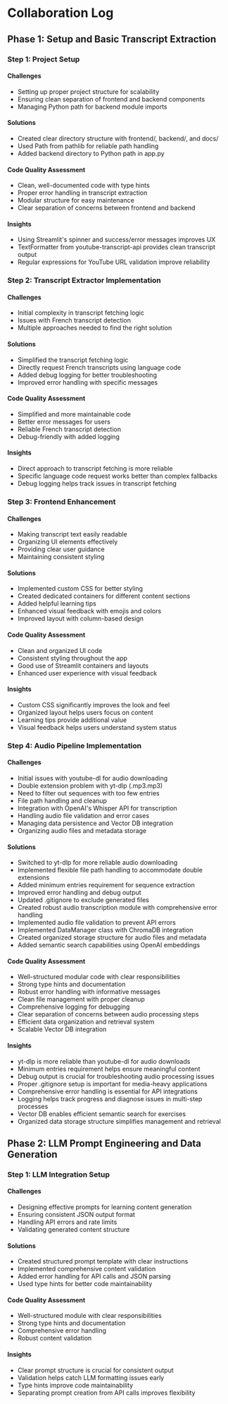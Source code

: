 # Collaboration Log

## Phase 1: Setup and Basic Transcript Extraction

### Step 1: Project Setup

#### Challenges
- Setting up proper project structure for scalability
- Ensuring clean separation of frontend and backend components
- Managing Python path for backend module imports

#### Solutions
- Created clear directory structure with frontend/, backend/, and docs/
- Used Path from pathlib for reliable path handling
- Added backend directory to Python path in app.py

#### Code Quality Assessment
- Clean, well-documented code with type hints
- Proper error handling in transcript extraction
- Modular structure for easy maintenance
- Clear separation of concerns between frontend and backend

#### Insights
- Using Streamlit's spinner and success/error messages improves UX
- TextFormatter from youtube-transcript-api provides clean transcript output
- Regular expressions for YouTube URL validation improve reliability

### Step 2: Transcript Extractor Implementation

#### Challenges
- Initial complexity in transcript fetching logic
- Issues with French transcript detection
- Multiple approaches needed to find the right solution

#### Solutions
- Simplified the transcript fetching logic
- Directly request French transcripts using language code
- Added debug logging for better troubleshooting
- Improved error handling with specific messages

#### Code Quality Assessment
- Simplified and more maintainable code
- Better error messages for users
- Reliable French transcript detection
- Debug-friendly with added logging

#### Insights
- Direct approach to transcript fetching is more reliable
- Specific language code request works better than complex fallbacks
- Debug logging helps track issues in transcript fetching

### Step 3: Frontend Enhancement

#### Challenges
- Making transcript text easily readable
- Organizing UI elements effectively
- Providing clear user guidance
- Maintaining consistent styling

#### Solutions
- Implemented custom CSS for better styling
- Created dedicated containers for different content sections
- Added helpful learning tips
- Enhanced visual feedback with emojis and colors
- Improved layout with column-based design

#### Code Quality Assessment
- Clean and organized UI code
- Consistent styling throughout the app
- Good use of Streamlit containers and layouts
- Enhanced user experience with visual feedback

#### Insights
- Custom CSS significantly improves the look and feel
- Organized layout helps users focus on content
- Learning tips provide additional value
- Visual feedback helps users understand system status

### Step 4: Audio Pipeline Implementation

#### Challenges
- Initial issues with youtube-dl for audio downloading
- Double extension problem with yt-dlp (.mp3.mp3)
- Need to filter out sequences with too few entries
- File path handling and cleanup
- Integration with OpenAI's Whisper API for transcription
- Handling audio file validation and error cases
- Managing data persistence and Vector DB integration
- Organizing audio files and metadata storage

#### Solutions
- Switched to yt-dlp for more reliable audio downloading
- Implemented flexible file path handling to accommodate double extensions
- Added minimum entries requirement for sequence extraction
- Improved error handling and debug output
- Updated .gitignore to exclude generated files
- Created robust audio transcription module with comprehensive error handling
- Implemented audio file validation to prevent API errors
- Implemented DataManager class with ChromaDB integration
- Created organized storage structure for audio files and metadata
- Added semantic search capabilities using OpenAI embeddings

#### Code Quality Assessment
- Well-structured modular code with clear responsibilities
- Strong type hints and documentation
- Robust error handling with informative messages
- Clean file management with proper cleanup
- Comprehensive logging for debugging
- Clear separation of concerns between audio processing steps
- Efficient data organization and retrieval system
- Scalable Vector DB integration

#### Insights
- yt-dlp is more reliable than youtube-dl for audio downloads
- Minimum entries requirement helps ensure meaningful content
- Debug output is crucial for troubleshooting audio processing issues
- Proper .gitignore setup is important for media-heavy applications
- Comprehensive error handling is essential for API integrations
- Logging helps track progress and diagnose issues in multi-step processes
- Vector DB enables efficient semantic search for exercises
- Organized data storage structure simplifies management and retrieval

## Phase 2: LLM Prompt Engineering and Data Generation

### Step 1: LLM Integration Setup

#### Challenges
- Designing effective prompts for learning content generation
- Ensuring consistent JSON output format
- Handling API errors and rate limits
- Validating generated content structure

#### Solutions
- Created structured prompt template with clear instructions
- Implemented comprehensive content validation
- Added error handling for API calls and JSON parsing
- Used type hints for better code maintainability

#### Code Quality Assessment
- Well-structured module with clear responsibilities
- Strong type hints and documentation
- Comprehensive error handling
- Robust content validation

#### Insights
- Clear prompt structure is crucial for consistent output
- Validation helps catch LLM formatting issues early
- Type hints improve code maintainability
- Separating prompt creation from API calls improves flexibility 